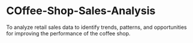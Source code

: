# COffee-Shop-Sales-Analysis
To analyze retail sales data to identify trends, patterns, and opportunities for improving the performance of the coffee shop.
